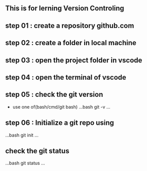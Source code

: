 ## This is for lerning Version Controling

## step 01 : create a repository github.com

## step 02 : create a folder in local machine

## step 03 : open the project folder in vscode

## step 04 : open the terminal of vscode

## step 05 : check the git version
- use one of(bash/cmd/git bash)
...bash
git -v
...

## step 06 : Initialize a git repo using

...bash
git init
...

## check the git status

...bash
git status
...
